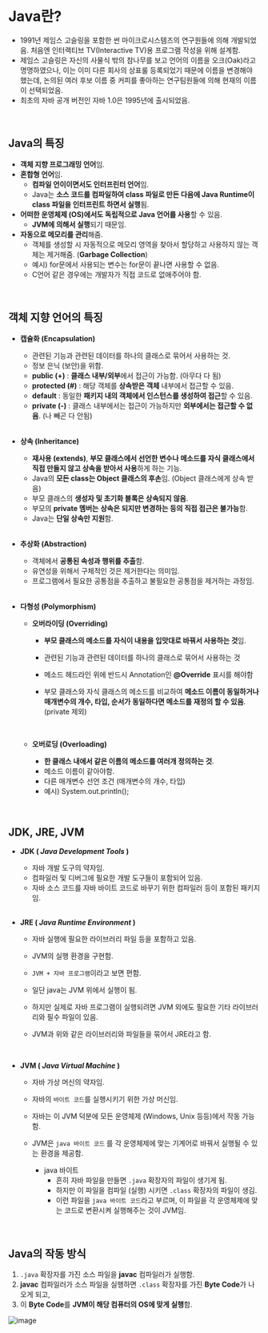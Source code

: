 # Java란?

- 1991년 제임스 고슬링을 포함한 썬 마이크로시스템즈의 연구원들에 의해 개발되었음.
처음엔 인터랙티브 TV(Interactive TV)용 프로그램 작성을 위해 설계함.
- 제임스 고슬링은 자신의 사물식 밖의 참나무를 보고 언어의 이름을 오크(Oak)라고 명명하였으나, 이는 이미 다른 회사의 상표룰 등록되었기 때문에 이름을 변경해야 했는데, 논의된 여러 후보 이름 중 커피를 좋아하는 연구팀원들에 의해 현재의 이름이 선택되었음.
- 최초의 자바 공개 버전인 자바 1.0은 1995년에 출시되었음.

<br>

## Java의 특징

- **객체 지향 프로그래밍 언어**임.
- **혼합형 언어**임.
    - **컴파일 언이이면서도 인터프린터 언어**임.
    - Java는 **소스 코드를 컴파일하여 class 파일로 만든 다음에 Java Runtime이 class 파일을 인터프린트 하면서 실행**됨.
- **어떠한 운영체제 (OS)에서도 독립적으로 Java 언어를 사용**할 수 있음.
    - **JVM에 의해서 실행**되기 때문임.
- **자동으로 메모리를 관리**해줌.
    - 객체를 생성할 시 자동적으로 메모리 영역을 찾아서 할당하고 사용하지 않는 객체는 제거해줌. (**Garbage Collection**)
    - 예시) for문에서 사용되는 변수는 for문이 끝나면 사용할 수 없음.
    - C언어 같은 경우에는 개발자가 직접 코드로 없애주어야 함.

<br>

## 객체 지향 언어의 특징

- **캡슐화 (Encapsulation)**
    
    - 관련된 기능과 관련된 데이터를 하나의 클래스로 묶어서 사용하는 것.
    - 정보 은닉 (보안)을 위함.
    - **public (+)** : **클래스 내부/외부**에서 접근이 가능함. (아무다 다 됨)
    - **protected (#)** : 해당 객체를 **상속받은 객체** 내부에서 접근할 수 있음.
    - **default** : 동일한 **패키지 내의 객체에서 인스턴스를 생성하여 접근**할 수 있음.
    - **private (-)** : 클래스 내부에서는 접근이 가능하지만 **외부에서는 접근할 수 없음**. (나 빼곤 다 안됨)
    
    <br>
    
- **상속 (Inheritance)**
    
    - **재사용 (extends)**, **부모 클래스에서 선언한 변수나 메소드를 자식 클래스에서 직접 만들지 않고 상속을 받아서 사용**하게 하는 기능.
    - Java의 **모든 class는 Object 클래스의 후손**임. (Object 클래스에게 상속 받음)
    - 부모 클래스의 **생성자 및 초기화 블록은 상속되지 않음**.
    - 부모의 **private 멤버는** **상속은 되지만 변경하는 등의 직접 접근은 불가능**함.
    - Java는 **단일 상속만 지원**함.
    
    <br>
    
- **추상화 (Abstraction)**
    - 객체에서 **공통된 속성과 행위를 추출**함.
    - 유연성을 위해서 구체적인 것은 제거한다는 의미임.
    - 프로그램에서 필요한 공통점을 추출하고 불필요한 공통점을 제거하는 과정임.
    
    <br>
    
- **다형성 (Polymorphism)**
    
    - **오버라이딩 (Overriding)**
        
        - **부모 클래스의 메소드를 자식이 내용을 입맛대로 바꿔서 사용하는 것**임.
        - 관련된 기능과 관련된 데이터를 하나의 클래스로 묶어서 사용하는 것
        - 메소드 헤드라인 위에 반드시 Annotation인 **@Override** 표시를 해야함
        - 부모 클래스와 자식 클래스의 메소드를 비교하여 **메소드 이름이 동일하거나 매개변수의 개수, 타입, 순서가 동일하다면 메소드를 재정의 할 수 있음**. (private 제외)
     
          <br>
          
    - **오버로딩 (Overloading)**
        
        - **한 클래스 내에서 같은 이름의 메소드를 여러개 정의하는 것**.
        - 메소드 이름이 같아야함.
        - 다른 매개변수 선언 조건 (매개변수의 개수, 타입)
        - 예시) System.out.println();

<br>

## JDK, JRE, JVM

- **JDK ( *Java Development Tools* )**
    
    - 자바 개발 도구의 약자임.
    - 컴파일러 및 디버그에 필요한 개발 도구들이 포함되어 있음.
    - 자바 소스 코드를 자바 바이트 코드로 바꾸기 위한 컴파일러 등이 포함된 패키지임.
    
    <br>
    
- **JRE ( *Java Runtime Environment* )**
    
    - 자바 실행에 필요한 라이브러리 파일 등을 포함하고 있음.
    - JVM의 실행 환경을 구현함.
    - `JVM + 자바 프로그램`이라고 보면 편함.
    
    - 일단 java는 JVM 위에서 실행이 됨.
    - 하지만 실제로 자바 프로그램이 실행되려면 JVM 외에도 필요한 기타 라이브러리와 필수 파일이 있음.
    - JVM과 위와 같은 라이브러리와 파일들을 묶어서 JRE라고 함.
    
    <br>
    
- **JVM ( *Java Virtual Machine* )**
    
    - 자바 가상 머신의 약자임.
    - 자바의 `바이트 코드`를 실행시키기 위한 가상 머신임.
    - 자바는 이 JVM 덕분에 모든 운영체제 (Windows, Unix 등등)에서 작동 가능함.
    
    - JVM은 `java 바이트 코드` 를 각 운영체제에 맞는 기계어로 바꿔서 실행될 수 있는 환경을 제공함.
        - java 바이트
            - 흔히 자바 파일을 만들면 `.java` 확장자의 파일이 생기게 됨.
            - 하지만 이 파일을 컴파일 (실행) 시키면 `.class` 확장자의 파일이 생김.
            - 이런 파일을 `java 바이트 코드`라고 부르며, 이 파일을 각 운영체제에 맞는 코드로 변환시켜 실행해주는 것이 JVM임.

<br>

## Java의 작동 방식

1. `.java` 확장자를 가진 소스 파일을 **javac** 컴파일러가 실행함.
2. **javac** 컴파일러가 소스 파일을 실행하면 `.class` 확장자를 가진 **Byte Code**가 나오게 되고,
3. 이 **Byte Code**를 **JVM이 해당 컴퓨터의 OS에 맞게 실행**함.
    

![image](https://github.com/user-attachments/assets/0ed1cc0e-2fff-43b9-ad48-6a666f199e78)
